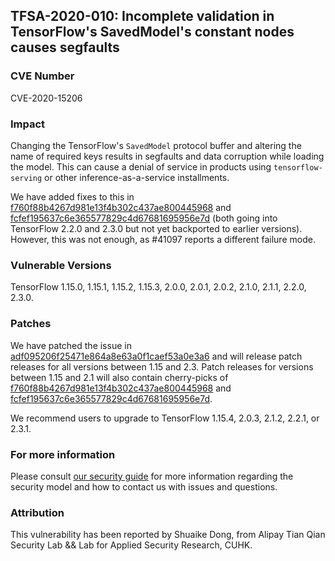 ## TFSA-2020-010: Incomplete validation in TensorFlow's SavedModel's constant nodes causes segfaults

### CVE Number
CVE-2020-15206

### Impact
Changing the TensorFlow's `SavedModel` protocol buffer and altering the name of
required keys results in segfaults and data corruption while loading the model.
This can cause a denial of service in products using `tensorflow-serving` or
other inference-as-a-service installments.

We have added fixes to this in
[f760f88b4267d981e13f4b302c437ae800445968](https://github.com/galeone/tensorflow/commit/f760f88b4267d981e13f4b302c437ae800445968)
and
[fcfef195637c6e365577829c4d67681695956e7d](https://github.com/galeone/tensorflow/commit/fcfef195637c6e365577829c4d67681695956e7d)
(both going into TensorFlow 2.2.0 and 2.3.0 but not yet backported to earlier
versions). However, this was not enough, as #41097 reports a different failure
mode.

### Vulnerable Versions
TensorFlow 1.15.0, 1.15.1, 1.15.2, 1.15.3, 2.0.0, 2.0.1, 2.0.2, 2.1.0, 2.1.1,
2.2.0, 2.3.0.

### Patches
We have patched the issue in
[adf095206f25471e864a8e63a0f1caef53a0e3a6](https://github.com/galeone/tensorflow/commit/adf095206f25471e864a8e63a0f1caef53a0e3a6)
and will release patch releases for all versions between 1.15 and 2.3. Patch
releases for versions between 1.15 and 2.1 will also contain cherry-picks of
[f760f88b4267d981e13f4b302c437ae800445968](https://github.com/galeone/tensorflow/commit/f760f88b4267d981e13f4b302c437ae800445968)
and
[fcfef195637c6e365577829c4d67681695956e7d](https://github.com/galeone/tensorflow/commit/fcfef195637c6e365577829c4d67681695956e7d).

We recommend users to upgrade to TensorFlow 1.15.4, 2.0.3, 2.1.2, 2.2.1, or
2.3.1.

### For more information
Please consult [our security
guide](https://github.com/galeone/tensorflow/blob/master/SECURITY.md) for
more information regarding the security model and how to contact us with issues
and questions.

### Attribution
This vulnerability has been reported by Shuaike Dong, from Alipay Tian Qian
Security Lab && Lab for Applied Security Research, CUHK.

